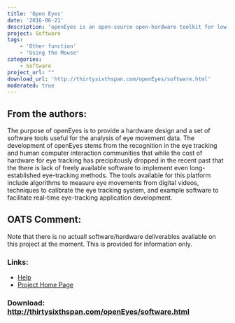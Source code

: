 ```yaml
---
title: 'Open Eyes'
date: '2016-06-21'
description: 'openEyes is an open-source open-hardware toolkit for low-cost real-time eye tracking.'
project: Software
tags:
    - 'Other function'
    - 'Using the Mouse'
categories:
    - Software
project_url: ""
download_url: 'http://thirtysixthspan.com/openEyes/software.html'
moderated: true
---
```

From the authors:
-----------------

The purpose of openEyes is to provide a hardware design and a set of software tools useful for the analysis of eye movement data. The development of openEyes stems from the recognition in the eye tracking and human computer interaction communities that while the cost of hardware for eye tracking has precipitously dropped in the recent past that the there is lack of freely available software to implement even long-established eye-tracking methods. The tools available for this platform include algorithms to measure eye movements from digital videos, techniques to calibrate the eye tracking system, and example software to facilitate real-time eye-tracking application development.

  
  
OATS Comment:
-------------

Note that there is no actuall software/hardware deliverables avaliable on this project at the moment. This is provided for information only.

### Links:
- <a href="http://www.oatsoft.org/Software/open-eyes/help">Help</a>
- <a href="http://thirtysixthspan.com/openEyes/software.html">Project Home Page</a>

### Download: http://thirtysixthspan.com/openEyes/software.html 